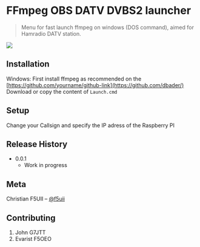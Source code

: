 # FFmpeg OBS DATV DVBS2 launcher
> Menu for fast launch ffmpeg on windows (DOS command), aimed for Hamradio DATV station.




![](header.png)

## Installation


Windows:
First install ffmpeg as recommended on the [https://github.com/yourname/github-link](https://github.com/dbader/)
Download or copy the content of ```Launch.cmd```


## Setup

Change your Callsign and specify the IP adress of the Raspberry PI


## Release History


* 0.0.1
    * Work in progress

## Meta

Christian F5UII – [@f5uii](https://twitter.com/f5uii) 


## Contributing

1. John G7JTT
2. Evarist F5OEO



<!-- Markdown link & img dfn's -->
[npm-image]: https://img.shields.io/npm/v/datadog-metrics.svg?style=flat-square
[npm-url]: https://npmjs.org/package/datadog-metrics
[npm-downloads]: https://img.shields.io/npm/dm/datadog-metrics.svg?style=flat-square
[travis-image]: https://img.shields.io/travis/dbader/node-datadog-metrics/master.svg?style=flat-square
[travis-url]: https://travis-ci.org/dbader/node-datadog-metrics
[wiki]: https://github.com/yourname/yourproject/wiki

